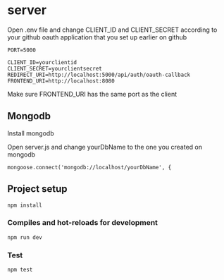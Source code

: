 # server
Open .env file and change CLIENT_ID and CLIENT_SECRET according to your github oauth application that you set up earlier on github
```
PORT=5000

CLIENT_ID=yourclientid
CLIENT_SECRET=yourclientsecret
REDIRECT_URI=http://localhost:5000/api/auth/oauth-callback
FRONTEND_URI=http://localhost:8080
```
Make sure FRONTEND_URI has the same port as the client


## Mongodb
Install mongodb

Open server.js and change yourDbName to the one you created on mongodb
```
mongoose.connect('mongodb://localhost/yourDbName', {
```

## Project setup
```
npm install
```

### Compiles and hot-reloads for development
```
npm run dev
```

### Test
```
npm test
```

